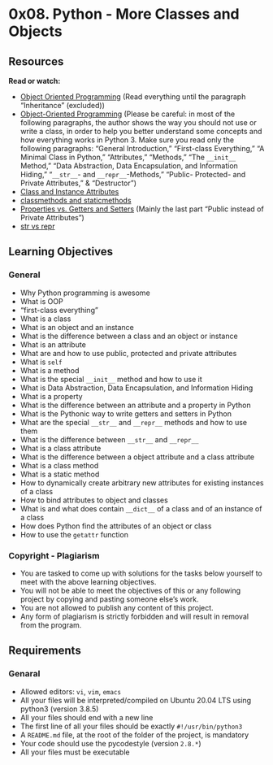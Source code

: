 # 0x08. Python - More Classes and Objects
## Resources
**Read or watch:**

* [Object Oriented Programming](https://python.swaroopch.com/oop.html) (Read everything until the paragraph “Inheritance” (excluded))
* [Object-Oriented Programming](https://python-course.eu/oop/object-oriented-programming.php) (Please be careful: in most of the following paragraphs, the author shows the way you should not use or write a class, in order to help you better understand some concepts and how everything works in Python 3. Make sure you read only the following paragraphs: “General Introduction,” “First-class Everything,” “A Minimal Class in Python,” “Attributes,” “Methods,” “The `__init__` Method,” “Data Abstraction, Data Encapsulation, and Information Hiding,” “`__str__`- and `__repr__`-Methods,” “Public- Protected- and Private Attributes,” & “Destructor”)
* [Class and Instance Attributes](https://python-course.eu/oop/class-instance-attributes.php)
* [classmethods and staticmethods](https://www.youtube.com/watch?v=rq8cL2XMM5M)
* [Properties vs. Getters and Setters](https://python-course.eu/oop/properties-vs-getters-and-setters.php) (Mainly the last part “Public instead of Private Attributes”)
* [str vs repr](https://shipit.dev/posts/python-str-vs-repr.html)
## Learning Objectives
### General
* Why Python programming is awesome
* What is OOP
* “first-class everything”
* What is a class
* What is an object and an instance
* What is the difference between a class and an object or instance
* What is an attribute
* What are and how to use public, protected and private attributes
* What is `self`
* What is a method
* What is the special `__init__` method and how to use it
* What is Data Abstraction, Data Encapsulation, and Information Hiding
* What is a property
* What is the difference between an attribute and a property in Python
* What is the Pythonic way to write getters and setters in Python
* What are the special `__str__` and `__repr__` methods and how to use them
* What is the difference between `__str__` and `__repr__`
* What is a class attribute
* What is the difference between a object attribute and a class attribute
* What is a class method
* What is a static method
* How to dynamically create arbitrary new attributes for existing instances of a class
* How to bind attributes to object and classes
* What is and what does contain `__dict__` of a class and of an instance of a class
* How does Python find the attributes of an object or class
* How to use the `getattr` function
### Copyright - Plagiarism
* You are tasked to come up with solutions for the tasks below yourself to meet with the above learning objectives.
* You will not be able to meet the objectives of this or any following project by copying and pasting someone else’s work.
* You are not allowed to publish any content of this project.
* Any form of plagiarism is strictly forbidden and will result in removal from the program.

## Requirements
### Genaral
* Allowed editors: `vi`, `vim`, `emacs`
* All your files will be interpreted/compiled on Ubuntu 20.04 LTS using python3 (version 3.8.5)
* All your files should end with a new line
* The first line of all your files should be exactly `#!/usr/bin/python3`
* A `README.md` file, at the root of the folder of the project, is mandatory
* Your code should use the pycodestyle (version `2.8.*`)
* All your files must be executable
